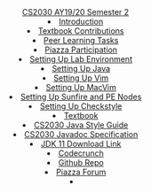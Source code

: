 <header>
  <navbar type="dark">
    <a slot="brand" href="{{baseUrl}}/index.html" title="Home" class="navbar-brand">CS2030 AY19/20 Semester 2</a>
    <dropdown text="Peer Learning" class="nav-link">
      <li><a href="{{baseUrl}}/contents/peerlearning/peerlearning.html" class="dropdown-item">Introduction</a></li>
      <li><a href="{{baseUrl}}/contents/peerlearning/textbook.html" class="dropdown-item">Textbook Contributions</a></li>
      <li><a href="{{baseUrl}}/contents/peerlearning/peerlearningtask.html" class="dropdown-item">Peer Learning Tasks</a></li>
      <li><a href="{{baseUrl}}/contents/peerlearning/piazza.html" class="dropdown-item">Piazza Participation</a></li>
    </dropdown>
    <dropdown text="Guides" class="nav-link">
      <li><a href="{{baseUrl}}/contents/guides/settingUpLabEnv.html" class="dropdown-item">Setting Up Lab Environment</a></li>
      <li><a href="{{baseUrl}}/contents/guides/settingUpJava.html" class="dropdown-item">Setting Up Java</a></li>
      <li><a href="{{baseUrl}}/contents/guides/settingUpVim.html" class="dropdown-item">Setting Up Vim</a></li>
      <li><a href="{{baseUrl}}/contents/guides/settingUpMacVim.html" class="dropdown-item">Setting Up MacVim</a></li>
      <li><a href="{{baseUrl}}/contents/guides/sunfireLabs.html" class="dropdown-item">Setting Up Sunfire and PE Nodes</a></li>
      <li><a href="{{baseUrl}}/contents/guides/settingUpCheckstyle.html" class="dropdown-item">Setting Up Checkstyle</a></li>
    </dropdown>
    <li><a slot="brand" href="{{baseUrl}}/contents/textbook/textbook.html"class="nav-link">Textbook</a></li>
    <dropdown text="Links" class="nav-link">
        <li><a href="https://www.comp.nus.edu.sg/~cs2030/style/" class="dropdown-item" target="_blank">CS2030 Java Style Guide</a></li>
        <li><a href="https://www.comp.nus.edu.sg/~cs2030/javadoc/" class="dropdown-item" target="_blank">CS2030 Javadoc Specification</a></li>
        <li><a href="https://www.oracle.com/technetwork/java/javase/downloads/jdk11-downloads-5066655.html" class="dropdown-item" target="_blank">JDK 11 Download Link</a></li>
        <li><a href="https://codecrunch.comp.nus.edu.sg/" class="dropdown-item" target="_blank">Codecrunch</a></li>
        <li><a href="https://github.com/nus-cs2030/1920-s2" class="dropdown-item" target="_blank">Github Repo</a></li>
        <li><a href="https://piazza.com/class/k54zo22zq1t2zc" class="dropdown-item" target="_blank">Piazza Forum</a></li>
    </dropdown>
    <li slot="right">
      <form class="navbar-form">
        <searchbar :data="searchData" placeholder="Search" :on-hit="searchCallback" menu-align-right></searchbar>
      </form>
    </li>
  </navbar>
</header>
